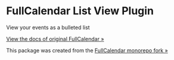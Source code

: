 
# FullCalendar List View Plugin

View your events as a bulleted list

[View the docs of original FullCalendar &raquo;](https://fullcalendar.io/docs/list-view)

This package was created from the [FullCalendar monorepo fork &raquo;](https://github.com/aleksandr-erin/fullcalendar)
